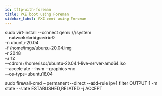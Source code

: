 ```yaml
---
id: tftp-with-foreman
title: PXE boot using Foreman
sidebar_label: PXE boot using Foreman
---
```


sudo virt-install --connect qemu:///system \
     --network=bridge:virbr0 \
     -n ubuntu-20.04 \
     -f /home/imgs/ubuntu-20.04.img \
     -r 2048 \
     -s 12 \
     --cdrom=/home/isos/ubuntu-20.04.1-live-server-amd64.iso \
     --accelerate --hvm --graphics vnc \
     --os-type=ubuntu18.04


sudo firewall-cmd --permanent --direct --add-rule ipv4 filter OUTPUT 1 -m state --state ESTABLISHED,RELATED -j ACCEPT